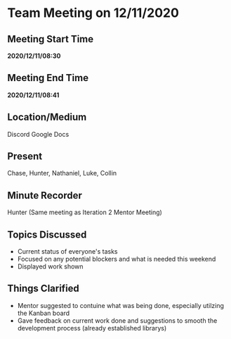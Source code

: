 # Team Meeting on 12/11/2020

## Meeting Start Time

**2020/12/11/08:30**

## Meeting End Time

**2020/12/11/08:41**

## Location/Medium

Discord
Google Docs

## Present

Chase,
Hunter,
Nathaniel,
Luke,
Collin

## Minute Recorder

Hunter (Same meeting as Iteration 2 Mentor Meeting)

## Topics Discussed

- Current status of everyone's tasks
- Focused on any potential blockers and what is needed this weekend
- Displayed work shown

## Things Clarified

- Mentor suggested to contuine what was being done, especially utilzing the Kanban board
- Gave feedback on current work done and suggestions to smooth the development process (already established librarys)
